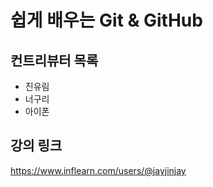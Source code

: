 # 쉽게 배우는 Git & GitHub

## 컨트리뷰터 목록

- 진유림
- 너구리
- 아이폰

## 강의 링크

https://www.inflearn.com/users/@jayjinjay
